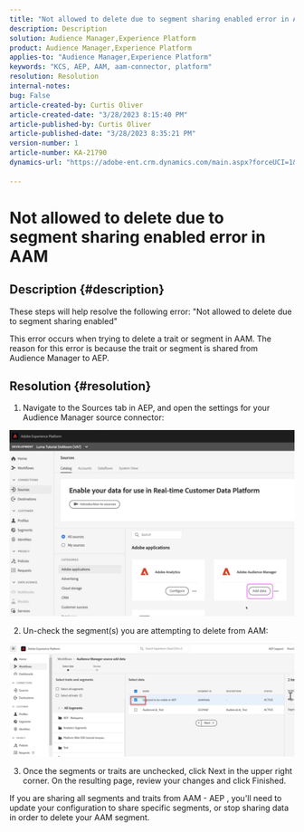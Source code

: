 ```yaml
---
title: "Not allowed to delete due to segment sharing enabled error in AAM"
description: Description
solution: Audience Manager,Experience Platform
product: Audience Manager,Experience Platform
applies-to: "Audience Manager,Experience Platform"
keywords: "KCS, AEP, AAM, aam-connector, platform"
resolution: Resolution
internal-notes: 
bug: False
article-created-by: Curtis Oliver
article-created-date: "3/28/2023 8:15:40 PM"
article-published-by: Curtis Oliver
article-published-date: "3/28/2023 8:35:21 PM"
version-number: 1
article-number: KA-21790
dynamics-url: "https://adobe-ent.crm.dynamics.com/main.aspx?forceUCI=1&pagetype=entityrecord&etn=knowledgearticle&id=6ce9fd4c-a5cd-ed11-b597-6045bd006239"

---
```

# Not allowed to delete due to segment sharing enabled error in AAM

## Description {#description}


These steps will help resolve the following error: "Not allowed to delete due to segment sharing enabled" 

 This error occurs when trying to delete a trait or segment in AAM. The reason for this error is because the trait or segment is shared from Audience Manager to AEP.


## Resolution {#resolution}


1) Navigate to the Sources tab in AEP, and open the settings for your Audience Manager source connector:

![](assets/fc2c0636-a6cd-ed11-b597-6045bd006239.png)

2) Un-check the segment(s) you are attempting to delete from AAM:

![](assets/48be788f-a6cd-ed11-b597-6045bd006239.png)

3) Once the segments or traits are unchecked, click Next in the upper right corner. On the resulting page, review your changes and click Finished.

If you are sharing all segments and traits from AAM - AEP , you'll need to update your configuration to share specific segments, or stop sharing data in order to delete your AAM segment.


